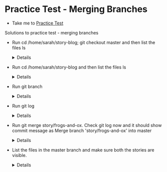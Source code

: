   # Practice Test - Merging Branches
  - Take me to [Practice Test](https://kodekloud.com/topic/lab-merging-branches/)
    
 Solutions to practice test - merging branches
 - Run cd /home/sarah/story-blog; git checkout master and then list the files ls
    
   <details>
    
   ```
   $ cd /home/sarah/story-blog
   $ git checkout master
   $ ls
   ```
   
   </details>
   
- Run cd /home/sarah/story-blog and then list the files ls

  <details>

  ```
  $ cd /home/sarah/story-blog
  $ ls
  ```
  </details>
  
- Run git branch
    
  <details>
  
  ```
  $ git branch
  ```
  
  </details>
    
- Run git log

  <details>
  
  ```
  $ git checkout master
  $ git log
  $ git checkout story/frogs-and-on
  $ git log
  ```
  
  </details>

- Run git merge story/frogs-and-ox. Check git log now and it should show commit message as Merge branch 'story/frogs-and-ox' into master

  <details>
  
  ```
  $ git checkout master
  $ git merge story/frogs-and-ox
  $ git log
  ```
  
  </details>
  
- List the files in the master branch and make sure both the stories are visible.
  
  <details>
  
  ```
  $ ls
  ```
  
  </details>
